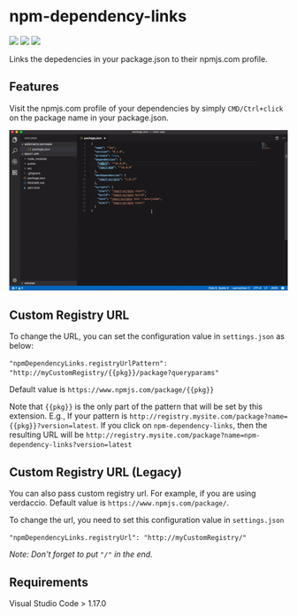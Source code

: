 # npm-dependency-links

[![](https://vsmarketplacebadge.apphb.com/version/herrmannplatz.npm-dependency-links.svg)](https://marketplace.visualstudio.com/items?itemName=herrmannplatz.npm-dependency-links) [![](https://vsmarketplacebadge.apphb.com/installs/herrmannplatz.npm-dependency-links.svg)](https://marketplace.visualstudio.com/items?itemName=herrmannplatz.npm-dependency-links) [![](https://vsmarketplacebadge.apphb.com/rating/herrmannplatz.npm-dependency-links.svg)](https://marketplace.visualstudio.com/items?itemName=herrmannplatz.npm-dependency-links)

Links the depedencies in your package.json to their npmjs.com profile.

## Features

Visit the npmjs.com profile of your dependencies by simply `CMD/Ctrl+click` on the package name in your package.json.

![link example](images/promo.gif)

## Custom Registry URL
To change the URL, you can set the configuration value in `settings.json` as below:

`"npmDependencyLinks.registryUrlPattern": "http://myCustomRegistry/{{pkg}}/package?queryparams"`

Default value is `https://www.npmjs.com/package/{{pkg}}`

Note that `{{pkg}}` is the only part of the pattern that will be set by this extension. E.g., If your pattern is `http://registry.mysite.com/package?name={{pkg}}?version=latest`. If you click on `npm-dependency-links`, then the resulting URL will be `http://registry.mysite.com/package?name=npm-dependency-links?version=latest`

## Custom Registry URL (Legacy)
You can also pass custom registry url. For example, if you are using verdaccio. Default value is `https://www.npmjs.com/package/`.

To change the url, you need to set this configuration value in `settings.json`

`"npmDependencyLinks.registryUrl": "http://myCustomRegistry/"`

_Note: Don't forget to put `"/"` in the end._

## Requirements

Visual Studio Code > 1.17.0
